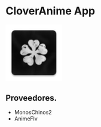 # CloverAnime App

<p align="center">

<img src="https://github.com/Mars-sraM/CloverAnime/blob/master/app/src/main/res/mipmap-xhdpi/ic_launcher.png" style="height: 30%; width:30%;"/></center></p>

## Proveedores.
- MonosChinos2
- AnimeFlv


